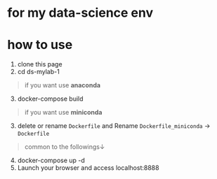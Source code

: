 # for my data-science env

# how to use
1. clone this page
2. cd ds-mylab-1
> if you want use **anaconda**
3. docker-compose build
> if you want use **miniconda**
3. delete or rename `Dockerfile` and Rename `Dockerfile_miniconda` -> `Dockerfile`
> common to the followings↓
4. docker-compose up -d
5. Launch your browser and access localhost:8888